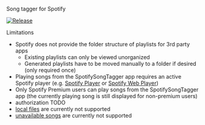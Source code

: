 Song tagger for Spotify

[![Release](https://github.com/BenediktAlkin/SpotifySongTagger/actions/workflows/release.yaml/badge.svg)](https://github.com/BenediktAlkin/UpdaterTest/actions/workflows/release.yaml)

Limitations
* Spotify does not provide the folder structure of playlists for 3rd party apps
  * Existing playlists can only be viewed unorganized
  * Generated playlists have to be moved manually to a folder if desired (only required once)
* Playing songs from the SpotifySongTagger app requires an active Spotify player (e.g. [Spotify Player](https://www.spotify.com/us/download/other/) or [Spotify Web Player](https://open.spotify.com/))
* Only Spotify Premium users can play songs from the SpotifySongTagger app (the currently playing song is still displayed for non-premium users)
* authorization TODO
* [local files](https://support.spotify.com/us/article/local-files/) are currently not supported
* [unavailable songs](https://community.spotify.com/t5/iOS-iPhone-iPad/Song-unavailable/td-p/4816227#:~:text=The%20greyed%20out%20tracks%20just,to%20the%20individual%20music%20companies.) are currently not supported
